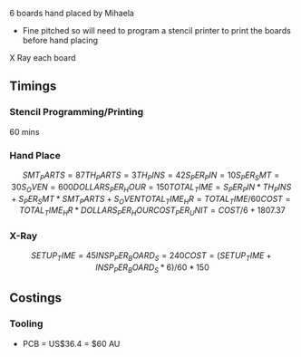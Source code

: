 6 boards hand placed by Mihaela
- Fine pitched so will need to program a stencil printer to print the boards before hand placing

X Ray each board
## Timings
### Stencil Programming/Printing
60 mins
### Hand Place
```math
SMT_PARTS = 87
TH_PARTS = 3
TH_PINS = 42

S_PER_PIN = 10
S_PER_SMT = 30
S_OVEN = 600

DOLLARS_PER_HOUR = 150

TOTAL_TIME = S_PER_PIN*TH_PINS + S_PER_SMT*SMT_PARTS + S_OVEN
TOTAL_TIME_HR = TOTAL_TIME/60

COST = TOTAL_TIME_HR*DOLLARS_PER_HOUR
COST_PER_UNIT = COST/6 + 1807.37
```
### X-Ray
```math
SETUP_TIME = 45

INSP_PER_BOARD_S = 240

COST = (SETUP_TIME + INSP_PER_BOARD_S*6)/60*150
```

## Costings
### Tooling
- PCB = US$36.4 = $60 AU